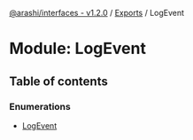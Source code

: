 [@arashi/interfaces - v1.2.0](../README.md) / [Exports](../modules.md) / LogEvent

# Module: LogEvent

## Table of contents

### Enumerations

- [LogEvent](../enums/LogEvent.LogEvent-1.md)
